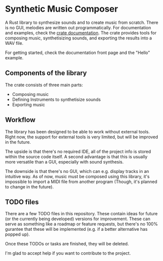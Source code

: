 # Synthetic Music Composer

A Rust library to synthesize sounds and to create music from scratch. There is
no GUI, melodies are written out programmatically. For documentation and
examples, check the
[crate documentation](https://docs.rs/synth-music/0.1.0/synth_music/). The crate
provides tools for composing music, synthetisizing sounds, and exporting the
results into a WAV file.

For getting started, check the documentation front page and the "Hello" example.

## Components of the library

The crate consists of three main parts:

- Composing music
- Defining Instruments to synthetisize sounds
- Exporting music

## Workflow

The library has been designed to be able to work without external tools. Right
now, the support for external tools is very limited, but will be improved in the
future.

The upside is that there's no required IDE, all of the project info is stored
within the source code itself. A second advantage is that this is usually more
versatile than a GUI, especially with sound synthesis.

The downside is that there's no GUI, which can e.g. display tracks in an
intuitive way. As of now, music must be composed using this library, it's
impossible to import a MIDI file from another program (Though, it's planned
to change in the future).

## TODO files

There are a few TODO files in this repository. These contain ideas for future
(or the currently being developed) versions for improvement. These can serve
as something like a roadmap or feature requests, but there's no 100% gurantee
that these will be implemented (e.g. if a better alternative has popped up).

Once these TODOs or tasks are finished, they will be deleted.

I'm glad to accept help if you want to contribute to the project.
